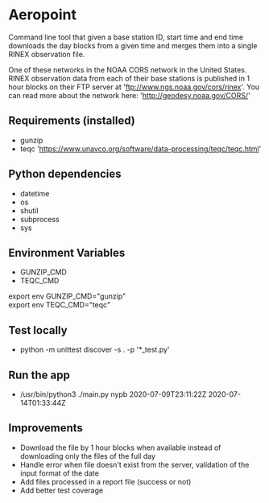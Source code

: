 # Aeropoint

Command line tool that given a base station ID, start time and end time downloads the day blocks from a given time and merges them into a single RINEX observation file.

One of these networks in the NOAA CORS network in the United States. RINEX observation data from each of their base stations is published in 1 hour blocks on their FTP server at 'ftp://www.ngs.noaa.gov/cors/rinex'. You can read more about the network here: 'http://geodesy.noaa.gov/CORS/'

## Requirements (installed)

- gunzip
- teqc 'https://www.unavco.org/software/data-processing/teqc/teqc.html'

## Python dependencies

- datetime
- os
- shutil
- subprocess
- sys

## Environment Variables

- GUNZIP_CMD
- TEQC_CMD  

export env GUNZIP_CMD="gunzip"  
export env TEQC_CMD="teqc"

## Test locally

- python -m unittest discover -s . -p '*_test.py'

## Run the app

- /usr/bin/python3 ./main.py nypb 2020-07-09T23:11:22Z 2020-07-14T01:33:44Z

## Improvements

- Download the file by 1 hour blocks when available instead of downloading only the files of the full day
- Handle error when file doesn't exist from the server, validation of the input format of the date
- Add files processed in a report file (success or not)
- Add better test coverage
